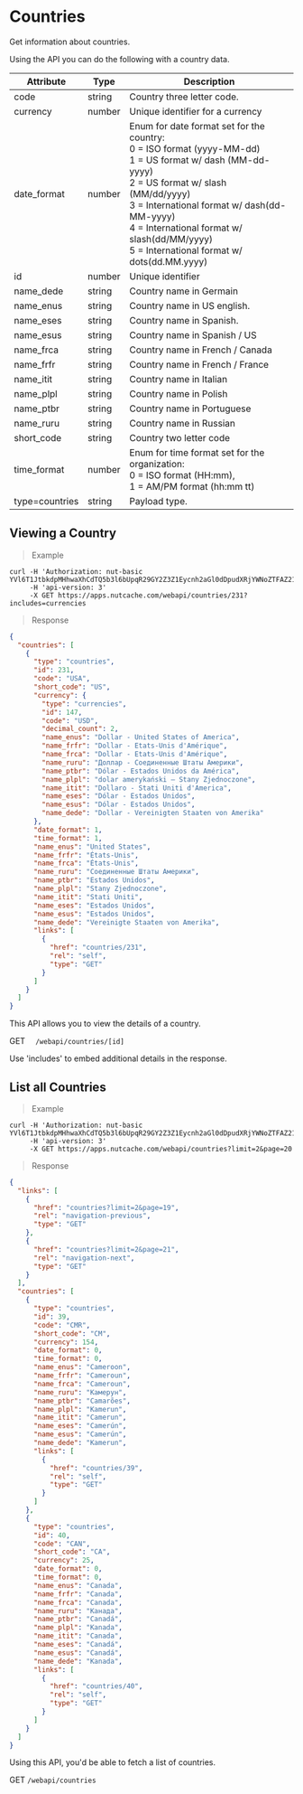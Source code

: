 # Countries

Get information about countries.

Using the API you can do the following with a country data.

| Attribute      | Type   | Description                                                                                                                                                                                                                                                                                                        |
|----------------|--------|--------------------------------------------------------------------------------------------------------------------------------------------------------------------------------------------------------------------------------------------------------------------------------------------------------------------|
| code           | string | Country three letter code.                                                                                                                                                                                                                                                                                         |
| currency       | number | Unique identifier for a currency                                                                                                                                                                                                                                                                                   |
| date_format    | number | Enum for date format set for the country: </br>0 = ISO format (yyyy-MM-dd) </br>1 = US format w/ dash (MM-dd-yyyy) </br>2 = US format w/ slash (MM/dd/yyyy) </br>3 = International format w/ dash(dd-MM-yyyy) </br>4 = International format w/ slash(dd/MM/yyyy) </br>5 = International format w/ dots(dd.MM.yyyy) |
| id             | number | Unique identifier                                                                                                                                                                                                                                                                                                  |
| name_dede      | string | Country name in Germain                                                                                                                                                                                                                                                                                            |
| name_enus      | string | Country name in US english.                                                                                                                                                                                                                                                                                        |
| name_eses      | string | Country name in Spanish.                                                                                                                                                                                                                                                                                           |
| name_esus      | string | Country name in Spanish / US                                                                                                                                                                                                                                                                                       |
| name_frca      | string | Country name in French / Canada                                                                                                                                                                                                                                                                                    |
| name_frfr      | string | Country name in French / France                                                                                                                                                                                                                                                                                    |
| name_itit      | string | Country name in Italian                                                                                                                                                                                                                                                                                            |
| name_plpl      | string | Country name in Polish                                                                                                                                                                                                                                                                                             |
| name_ptbr      | string | Country name in Portuguese                                                                                                                                                                                                                                                                                         |
| name_ruru      | string | Country name in Russian                                                                                                                                                                                                                                                                                            |
| short_code     | string | Country two letter code                                                                                                                                                                                                                                                                                            |
| time_format    | number | Enum for time format set for the organization: </br>0 = ISO format (HH:mm), </br>1 = AM/PM format (hh:mm tt)                                                                                                                                                                                                       |
| type=countries | string | Payload type.                                                                                                                                                                                                                                                                                                      |

## Viewing a Country

>Example

```shell
curl -H 'Authorization: nut-basic YVl6T1JtbkdpMHhwaXhCdTQ5b3l6bUpqR29GY2Z3Z1Eycnh2aGl0dDpudXRjYWNoZTFAZ21haWwuY29tOkR5bmFjb20xMjM=' 
     -H 'api-version: 3' 
	 -X GET https://apps.nutcache.com/webapi/countries/231?includes=currencies
```

>Response

```json
{
  "countries": [
    {
      "type": "countries",
      "id": 231,
      "code": "USA",
      "short_code": "US",
      "currency": {
        "type": "currencies",
        "id": 147,
        "code": "USD",
        "decimal_count": 2,
        "name_enus": "Dollar - United States of America",
        "name_frfr": "Dollar - Etats-Unis d'Amérique",
        "name_frca": "Dollar - Etats-Unis d'Amérique",
        "name_ruru": "Доллар - Соединенные Штаты Америки",
        "name_ptbr": "Dólar - Estados Unidos da América",
        "name_plpl": "dolar amerykański – Stany Zjednoczone",
        "name_itit": "Dollaro - Stati Uniti d'America",
        "name_eses": "Dólar - Estados Unidos",
        "name_esus": "Dólar - Estados Unidos",
        "name_dede": "Dollar - Vereinigten Staaten von Amerika"
      },
      "date_format": 1,
      "time_format": 1,
      "name_enus": "United States",
      "name_frfr": "États-Unis",
      "name_frca": "États-Unis",
      "name_ruru": "Соединенные Штаты Америки",
      "name_ptbr": "Estados Unidos",
      "name_plpl": "Stany Zjednoczone",
      "name_itit": "Stati Uniti",
      "name_eses": "Estados Unidos",
      "name_esus": "Estados Unidos",
      "name_dede": "Vereinigte Staaten von Amerika",
      "links": [
        {
          "href": "countries/231",
          "rel": "self",
          "type": "GET"
        }
      ]
    }
  ]
}
```

This API allows you to view the details of a country.

<span class="http-method http-get">GET</span> `  /webapi/countries/[id]`

<aside class="notice">
Use 'includes' to embed additional details in the response.
</aside>

## List all Countries

>Example

```shell
curl -H 'Authorization: nut-basic YVl6T1JtbkdpMHhwaXhCdTQ5b3l6bUpqR29GY2Z3Z1Eycnh2aGl0dDpudXRjYWNoZTFAZ21haWwuY29tOkR5bmFjb20xMjM=' 
     -H 'api-version: 3' 
	 -X GET https://apps.nutcache.com/webapi/countries?limit=2&page=20
```

>Response

```json
{
  "links": [
    {
      "href": "countries?limit=2&page=19",
      "rel": "navigation-previous",
      "type": "GET"
    },
    {
      "href": "countries?limit=2&page=21",
      "rel": "navigation-next",
      "type": "GET"
    }
  ],
  "countries": [
    {
      "type": "countries",
      "id": 39,
      "code": "CMR",
      "short_code": "CM",
      "currency": 154,
      "date_format": 0,
      "time_format": 0,
      "name_enus": "Cameroon",
      "name_frfr": "Cameroun",
      "name_frca": "Cameroun",
      "name_ruru": "Камерун",
      "name_ptbr": "Camarões",
      "name_plpl": "Kamerun",
      "name_itit": "Camerun",
      "name_eses": "Camerún",
      "name_esus": "Camerún",
      "name_dede": "Kamerun",
      "links": [
        {
          "href": "countries/39",
          "rel": "self",
          "type": "GET"
        }
      ]
    },
    {
      "type": "countries",
      "id": 40,
      "code": "CAN",
      "short_code": "CA",
      "currency": 25,
      "date_format": 0,
      "time_format": 0,
      "name_enus": "Canada",
      "name_frfr": "Canada",
      "name_frca": "Canada",
      "name_ruru": "Канада",
      "name_ptbr": "Canadá",
      "name_plpl": "Kanada",
      "name_itit": "Canada",
      "name_eses": "Canadá",
      "name_esus": "Canadá",
      "name_dede": "Kanada",
      "links": [
        {
          "href": "countries/40",
          "rel": "self",
          "type": "GET"
        }
      ]
    }
  ]
}
```

Using this API, you'd be able to fetch a list of countries.

<span class="http-method http-get">GET</span> `/webapi/countries`